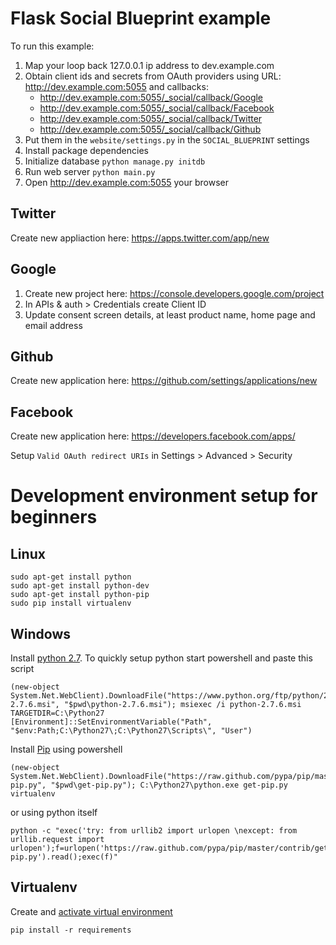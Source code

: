 # Flask Social Blueprint example

To run this example:

1. Map your loop back 127.0.0.1 ip address to dev.example.com
2. Obtain client ids and secrets from OAuth providers using URL:
   http://dev.example.com:5055 and callbacks:
    - http://dev.example.com:5055/_social/callback/Google
    - http://dev.example.com:5055/_social/callback/Facebook
    - http://dev.example.com:5055/_social/callback/Twitter
    - http://dev.example.com:5055/_social/callback/Github
3. Put them in the `website/settings.py` in the `SOCIAL_BLUEPRINT` settings
4. Install package dependencies
5. Initialize database `python manage.py initdb`
5. Run web server `python main.py`
6. Open <http://dev.example.com:5055> your browser

## Twitter

Create new appliaction here: <https://apps.twitter.com/app/new>

## Google

1. Create new project here: <https://console.developers.google.com/project>
2. In APIs & auth > Credentials create Client ID
3. Update consent screen details, at least product name, home page and email address

## Github

Create new application here: <https://github.com/settings/applications/new>

## Facebook

Create new application here: <https://developers.facebook.com/apps/>

Setup `Valid OAuth redirect URIs` in Settings > Advanced > Security

# Development environment setup for beginners

## Linux

```
sudo apt-get install python
sudo apt-get install python-dev
sudo apt-get install python-pip
sudo pip install virtualenv
```

## Windows

Install [python 2.7](https://www.python.org/download/releases/2.7/).
To quickly setup python start powershell and paste this script

    (new-object System.Net.WebClient).DownloadFile("https://www.python.org/ftp/python/2.7.6/python-2.7.6.msi", "$pwd\python-2.7.6.msi"); msiexec /i python-2.7.6.msi TARGETDIR=C:\Python27
    [Environment]::SetEnvironmentVariable("Path", "$env:Path;C:\Python27\;C:\Python27\Scripts\", "User")

Install [Pip](http://pip.readthedocs.org/en/latest/installing.html) using powershell

    (new-object System.Net.WebClient).DownloadFile("https://raw.github.com/pypa/pip/master/contrib/get-pip.py", "$pwd\get-pip.py"); C:\Python27\python.exe get-pip.py virtualenv

or using python itself

    python -c "exec('try: from urllib2 import urlopen \nexcept: from urllib.request import urlopen');f=urlopen('https://raw.github.com/pypa/pip/master/contrib/get-pip.py').read();exec(f)"

## Virtualenv

Create and [activate virtual environment](http://virtualenv.readthedocs.org/en/latest/virtualenv.html#activate-script)

    pip install -r requirements

